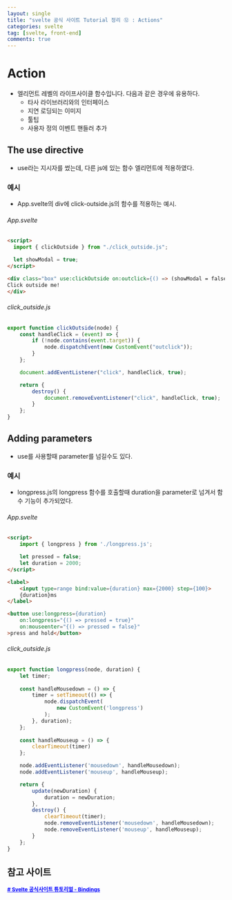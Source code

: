 ```yaml
---
layout: single
title: "svelte 공식 사이트 Tutorial 정리 ⑫ : Actions"
categories: svelte
tag: [svelte, front-end]
comments: true
---
```


# Action
- 엘리먼트 레벨의 라이프사이클 함수입니다. 다음과 같은 경우에 유용하다.
  - 타사 라이브러리와의 인터페이스
  - 지연 로딩되는 이미지
  - 툴팁
  - 사용자 정의 이벤트 핸들러 추가

## The use directive
- use라는 지시자를 썼는데, 다른 js에 있는 함수 엘리먼트에 적용하였다.

### 예시
- App.svelte의 div에 click-outside.js의 함수를 적용하는 예시.
###### App.svelte

```html
<script>
  import { clickOutside } from "./click_outside.js";

  let showModal = true;
</script>

<div class="box" use:clickOutside on:outclick={() => (showModal = false)}>
Click outside me!
</div>
```

###### click_outside.js

```javascript
export function clickOutside(node) {
	const handleClick = (event) => {
		if (!node.contains(event.target)) {
			node.dispatchEvent(new CustomEvent("outclick"));
		}
	};

	document.addEventListener("click", handleClick, true);

	return {
		destroy() {
			document.removeEventListener("click", handleClick, true);
		}
	};
}

```

## Adding parameters
- use를 사용할때 parameter를 넘길수도 있다.

### 예시
- longpress.js의 longpress 함수를 호출할때 duration을 parameter로 넘겨서 함수 기능이 추가되었다.  

###### App.svelte
```html
<script>
	import { longpress } from './longpress.js';

	let pressed = false;
	let duration = 2000;
</script>

<label>
	<input type=range bind:value={duration} max={2000} step={100}>
	{duration}ms
</label>

<button use:longpress={duration}
	on:longpress="{() => pressed = true}"
	on:mouseenter="{() => pressed = false}"
>press and hold</button>


```

###### click_outside.js
```javascript
export function longpress(node, duration) {
	let timer;
	
	const handleMousedown = () => {
		timer = setTimeout(() => {
			node.dispatchEvent(
				new CustomEvent('longpress')
			);
		}, duration);
	};
	
	const handleMouseup = () => {
		clearTimeout(timer)
	};

	node.addEventListener('mousedown', handleMousedown);
	node.addEventListener('mouseup', handleMouseup);

	return {
		update(newDuration) {
			duration = newDuration;
		},
		destroy() {
			clearTimeout(timer);
			node.removeEventListener('mousedown', handleMousedown);
			node.removeEventListener('mouseup', handleMouseup);
		}
	};
}

```

## 참고 사이트
<a href='https://svelte.dev/tutorial/actions' target='_blank' style="color:blue; font-size:12px; font-weight:bold;"># Svelte 공식사이트 튜토리얼 - Bindings</a>

 